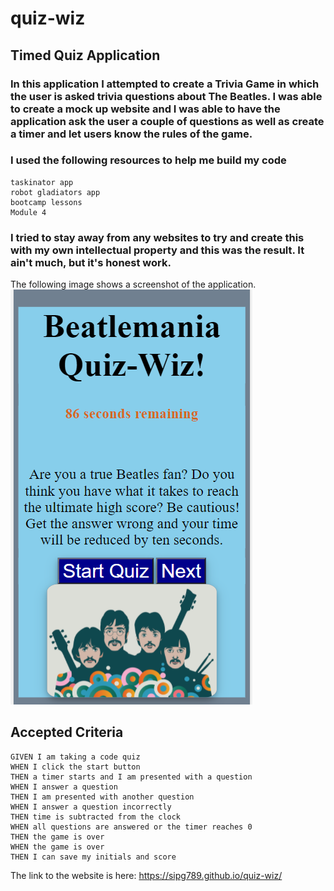 # quiz-wiz
## Timed Quiz Application 


### In this application I attempted to create a Trivia Game in which the user is asked trivia questions about The Beatles. I was able to create a mock up website and I was able to have the application ask the user a couple of questions as well as create a timer and let users know the rules of the game. 

### I used the following resources to help me build my code 
```
taskinator app 
robot gladiators app 
bootcamp lessons 
Module 4
```
### I tried to stay away from any websites to try and create this with my own intellectual property and this was the result. It ain't much, but it's honest work. 

The following image shows a screenshot of the application.
![screenshot](./assets/trivia-quiz.png)

## Accepted Criteria 

```
GIVEN I am taking a code quiz
WHEN I click the start button
THEN a timer starts and I am presented with a question
WHEN I answer a question
THEN I am presented with another question
WHEN I answer a question incorrectly
THEN time is subtracted from the clock
WHEN all questions are answered or the timer reaches 0
THEN the game is over
WHEN the game is over
THEN I can save my initials and score
```

The link to the website is here: https://sipg789.github.io/quiz-wiz/


